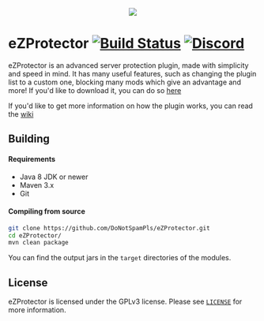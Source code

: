 <p align="center"><img src="https://owo.whats-th.is/b120fb.png"></img></p>

# eZProtector [![Build Status](https://ci.codemc.org/view/Author/job/DoNotSpamPls/job/eZProtector/badge/icon)](https://ci.codemc.org/job/DoNotSpamPls/job/eZProtector/) [![Discord](https://img.shields.io/discord/390942438061113344.svg)](https://discord.gg/UGhVcBB)

eZProtector is an advanced server protection plugin, made with simplicity and speed in mind. It has many useful features, such as changing the plugin list to a custom one, blocking many mods which give an advantage and more! If you'd like to download it, you can do so [here](https://papermc.io/forums/t/1-12-2-1-14-x-ezprotector/1361)

If you'd like to get more information on how the plugin works, you can read the [wiki](https://github.com/DoNotSpamPls/eZProtector/wiki)

## Building

#### Requirements
* Java 8 JDK or newer
* Maven 3.x
* Git

#### Compiling from source
```sh
git clone https://github.com/DoNotSpamPls/eZProtector.git
cd eZProtector/
mvn clean package
```

You can find the output jars in the `target` directories of the modules.

## License
eZProtector is licensed under the GPLv3 license. Please see [`LICENSE`](https://github.com/DoNotSpamPls/eZProtector/blob/master/LICENSE) for more information.
